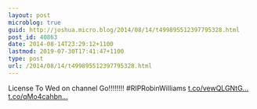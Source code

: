 ```yaml
---
layout: post
microblog: true
guid: http://joshua.micro.blog/2014/08/14/t499895512397795328.html
post_id: 40863
date: 2014-08-14T23:29:12+1100
lastmod: 2019-07-30T17:41:47+1100
type: post
url: /2014/08/14/t499895512397795328.html
---
```

License To Wed on channel Go!!!!!!!! #RIPRobinWilliams [t.co/vewQLGNtG...](http://t.co/vewQLGNtGC) [t.co/qMo4cahbn...](http://t.co/qMo4cahbnz)

